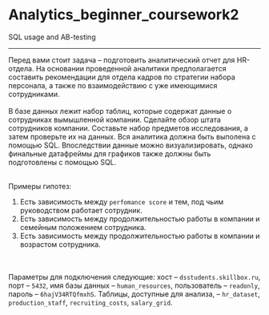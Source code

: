# Analytics_beginner_coursework2
SQL usage and AB-testing
***
Перед вами стоит задача – подготовить аналитический отчет для HR-отдела. На основании проведенной аналитики предполагается составить рекомендации для отдела кадров по стратегии набора персонала, а также по взаимодействию с уже имеющимися сотрудниками.
<br><br> В базе данных лежит набор таблиц, которые содержат данные о сотрудниках вымышленной компании.
Сделайте обзор штата сотрудников компании. Составьте набор предметов исследования, а затем проверьте их на данных. Вся аналитика должна быть выполена с помощью SQL. Впоследствии данные можно визуализировать, однако финальные датафреймы для графиков также должны быть подготовлены с помощью SQL. <br><br>

Примеры гипотез:
1. Есть зависимость между `perfomance score` и тем, под чьим руководством работает сотрудник.
2. Есть зависимость между продолжительностью работы в компании и семейным положением сотрудника.
2. Есть зависимость между продолжительностью работы в компании и возрастом сотрудника.

<br><br>
Параметры для подключения следующие: хост – `dsstudents.skillbox.ru`, порт – `5432`, имя базы данных – `human_resources`, пользователь – `readonly`, пароль – `6hajV34RTQfmxhS`. Таблицы, доступные для анализа, – `hr_dataset`, `production_staff`, `recruiting_costs`, `salary_grid`.

